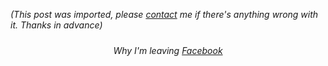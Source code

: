 *(This post was imported, please [contact](/#/contact) me if there's anything wrong with it. Thanks in advance)*

<div style="text-align: center;"><a onblur="try {parent.deselectBloggerImageGracefully();} catch(e) {}" href="http://bp0.blogger.com/_z2FqY6j3nZs/R3ehPZ82b-I/AAAAAAAAA48/QVL3mx6P_fc/s1600-h/Facebook+Deactivate.png"><img style="margin: 0px auto 10px; display: block; text-align: center; cursor: pointer;" src="http://bp0.blogger.com/_z2FqY6j3nZs/R3ehPZ82b-I/AAAAAAAAA48/QVL3mx6P_fc/s400/Facebook+Deactivate.png" alt="" id="BLOGGER_PHOTO_ID_5149761984957673442" border="0" /></a><span style="font-style: italic;">Why I'm leaving <a href="http://www.facebook.com/">Facebook</a></span><br /></div>